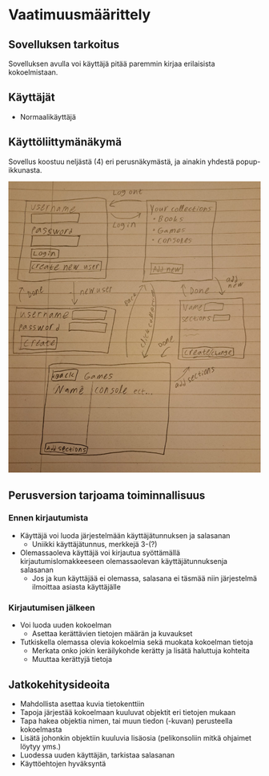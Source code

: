 # Vaatimuusmäärittely
## Sovelluksen tarkoitus
Sovelluksen avulla voi käyttäjä pitää paremmin kirjaa erilaisista kokoelmistaan.

## Käyttäjät
* Normaalikäyttäjä

## Käyttöliittymänäkymä
Sovellus koostuu neljästä (4) eri perusnäkymästä, ja ainakin yhdestä popup-ikkunasta.

![Kuva käyttöliittymäluonnoksesta](https://github.com/Hogwarter/ot-harjoitustyo/blob/master/h-tyo/dokumentaatio/Kayttoliittymaluonnos.jpeg)

## Perusversion tarjoama toiminnallisuus

### Ennen kirjautumista
* Käyttäjä voi luoda järjestelmään käyttäjätunnuksen ja salasanan
  * Uniikki käyttäjätunnus, merkkejä 3-(?)
* Olemassaoleva käyttäjä voi kirjautua syöttämällä kirjautumislomakkeeseen olemassaolevan käyttäjätunnuksenja salasanan
  * Jos ja kun  käyttäjää ei olemassa, salasana ei täsmää niin järjestelmä ilmoittaa asiasta käyttäjälle

### Kirjautumisen jälkeen
* Voi luoda uuden kokoelman
  * Asettaa kerättävien tietojen määrän ja kuvaukset
* Tutkiskella olemassa olevia kokoelmia sekä muokata kokoelman tietoja 
  * Merkata onko jokin keräilykohde kerätty ja lisätä haluttuja kohteita
  * Muuttaa kerättyjä tietoja

## Jatkokehitysideoita
* Mahdollista asettaa kuvia tietokenttiin
* Tapoja järjestää kokoelmaan kuuluvat objektit eri tietojen mukaan
* Tapa hakea objektia nimen, tai muun tiedon (-kuvan) perusteella kokoelmasta
* Lisätä johonkin objektiin kuuluvia lisäosia (pelikonsoliin mitkä ohjaimet löytyy yms.)
* Luodessa uuden käyttäjän, tarkistaa salasanan
* Käyttöehtojen hyväksyntä

